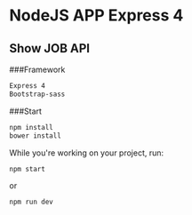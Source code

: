 # NodeJS APP Express 4

## Show JOB API

###Framework
```bash
Express 4
Bootstrap-sass
```
###Start
```bash
npm install
bower install
```

While you're working on your project, run:

```bash
npm start
```
or

```bash
npm run dev
```
